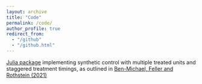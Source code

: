 ```yaml
---
layout: archive
title: "Code"
permalink: /code/
author_profile: true
redirect_from:
  - "/github"
  - "/github.html"
---
```


[Julia package](https://github.com/saattvic/StaggeredSCM.jl) implementing synthetic control with multiple treated units and staggered treatment timings, as outlined in [Ben-Michael, Feller and Rothstein (2021)](https://www.nber.org/papers/w28886)